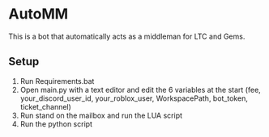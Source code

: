 # AutoMM

This is a bot that automatically acts as a middleman for LTC and Gems.

## Setup

1. Run Requirements.bat
2. Open main.py with a text editor and edit the 6 variables at the start (fee, your_discord_user_id, your_roblox_user, WorkspacePath, bot_token, ticket_channel)
3. Run stand on the mailbox and run the LUA script
4. Run the python script
